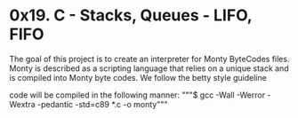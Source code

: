 # 0x19. C - Stacks, Queues - LIFO, FIFO

The goal of this project is to create an interpreter for Monty ByteCodes files.
Monty is described as a scripting language that relies on a unique stack and is compiled into Monty byte codes.
We follow the betty style guideline

code will be compiled in the following manner:
"""$ gcc -Wall -Werror -Wextra -pedantic -std=c89 *.c -o monty"""
